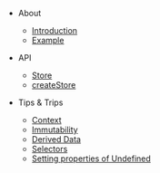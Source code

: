 - About

  - [Introduction](README.md)
  - [Example](example.md)

- API

  - [Store](store.md)
  - [createStore](create-store.md)

- Tips & Trips
  - [Context](context.md)
  - [Immutability](immutability.md)
  - [Derived Data](derived-data.md)
  - [Selectors](selectors.md)
  - [Setting properties of Undefined](setting-undefined.md)
